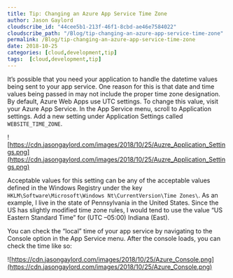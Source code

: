 ```yaml
---
title: Tip: Changing an Azure App Service Time Zone
author: Jason Gaylord
cloudscribe_id: "44cee5b1-213f-46f1-8cbd-ae46e7584022"
cloudscribe_path: "/Blog/tip-changing-an-azure-app-service-time-zone"
permalink: /Blog/tip-changing-an-azure-app-service-time-zone
date: 2018-10-25
categories: [cloud,development,tip]
tags:  [cloud,development,tip]
---
```


It’s possible that you need your application to handle the datetime values being sent to your app service. One reason for this is that date and time values being passed in may not include the proper time zone designation. By default, Azure Web Apps use UTC settings. To change this value, visit your Azure App Service. In the App Service menu, scroll to Application settings. Add a new setting under Application Settings called `WEBSITE_TIME_ZONE`. 

![https://cdn.jasongaylord.com/images/2018/10/25/Auzre_Application_Settings.png](https://cdn.jasongaylord.com/images/2018/10/25/Auzre_Application_Settings.png)

Acceptable values for this setting can be any of the acceptable values defined in the Windows Registry under the key `HKLM\Software\Microsoft\Windows Nt\CurrentVersion\Time Zones\`. As an example, I live in the state of Pennsylvania in the United States. Since the US has slightly modified time zone rules, I would tend to use the value “US Eastern Standard Time” for (UTC –05:00) Indiana (East).

You can check the “local” time of your app service by navigating to the Console option in the App Service menu. After the console loads, you can check the time like so:

![https://cdn.jasongaylord.com/images/2018/10/25/Azure_Console.png](https://cdn.jasongaylord.com/images/2018/10/25/Azure_Console.png)